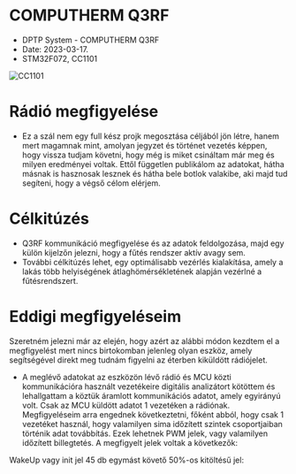 # COMPUTHERM Q3RF
* DPTP System - COMPUTHERM Q3RF 
* Date: 2023-03-17.
* STM32F072, CC1101

![CC1101](https://github.com/DPTPSystem/Q3RF_SignalMonitoring/tree/master/p1.PNG "Padlófátés és hőfok/páratartalom figyelő")

# Rádió megfigyelése
- Ez a szál nem egy full kész projk megosztása céljából jön létre, hanem mert magamnak mint, amolyan jegyzet és történet
vezetés képpen, hogy vissza tudjam követni, hogy még is miket csináltam már meg és milyen eredményei voltak. Ettől független
publikálom az adatokat, hátha másnak is hasznosak lesznek és hátha bele botlok valakibe, aki majd tud segíteni, hogy a végső
célom elérjem.

# Célkitúzés
- Q3RF kommunikáció megfigyelése és az adatok feldolgozása, majd egy külön kijelzőn jelezni, hogy a fűtés rendszer aktív avagy sem.
- További célkitúzés lehet, egy optimálisabb vezérlés kialakítása, amely a lakás több helyiségének átlaghömérsékletének alapján 
vezérlné a fűtésrendszert.

# Eddigi megfigyeléseim
Szeretném jelezni már az elején, hogy azért az alábbi módon kezdtem el a megfigyelést mert nincs birtokomban jelenleg olyan eszköz,
amely segítségével direkt meg tudnám figyelni az éterben kiküldött rádiójelet.
- A meglévő adatokat az eszközön lévő rádió és MCU közti kommunikációra használt vezetékeire digitális analizátort kötöttem és lehallgattam
a köztük áramlott kommunikációs adatot, amely egyirányú volt. Csak az MCU küldött adatot 1 vezetéken a rádiónak. Megfigyeléseim arra engednek
következtetni, főként abból, hogy csak 1 vezetéket használ, hogy valamilyen sima időzített szintek csoportjaiban történik adat továbbítás.
Ezek lehetnek PWM jelek, vagy valamilyen időzített billegtetés. A megfigyelt jelek voltak a következők:

WakeUp vagy init jel 45 db egymást követő 50%-os kitöltésű jel:
